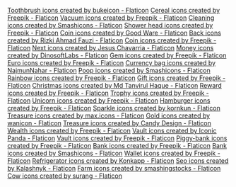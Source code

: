 <a href="https://www.flaticon.com/free-icons/toothbrush" title="toothbrush icons">Toothbrush icons created by bukeicon - Flaticon</a>
<a href="https://www.flaticon.com/free-icons/cereal" title="cereal icons">Cereal icons created by Freepik - Flaticon</a>
<a href="https://www.flaticon.com/free-icons/vacuum" title="vacuum icons">Vacuum icons created by Freepik - Flaticon</a>
<a href="https://www.flaticon.com/free-icons/cleaning" title="cleaning icons">Cleaning icons created by Smashicons - Flaticon</a>
<a href="https://www.flaticon.com/free-icons/shower-head" title="shower head icons">Shower head icons created by Freepik - Flaticon</a>
<a href="https://www.flaticon.com/free-icons/coin" title="coin icons">Coin icons created by Good Ware - Flaticon</a>
<a href="https://www.flaticon.com/free-icons/back" title="back icons">Back icons created by Rizki Ahmad Fauzi - Flaticon</a>
<a href="https://www.flaticon.com/free-icons/coin" title="coin icons">Coin icons created by Freepik - Flaticon</a>
<a href="https://www.flaticon.com/free-icons/next" title="next icons">Next icons created by Jesus Chavarria - Flaticon</a>
<a href="https://www.flaticon.com/free-icons/money" title="money icons">Money icons created by DinosoftLabs - Flaticon</a>
<a href="https://www.flaticon.com/free-icons/gem" title="gem icons">Gem icons created by Freepik - Flaticon</a>
<a href="https://www.flaticon.com/free-icons/euro" title="euro icons">Euro icons created by Freepik - Flaticon</a>
<a href="https://www.flaticon.com/free-icons/currency-bag" title="currency bag icons">Currency bag icons created by NajmunNahar - Flaticon</a>
<a href="https://www.flaticon.com/free-icons/poop" title="poop icons">Poop icons created by Smashicons - Flaticon</a>
<a href="https://www.flaticon.com/free-icons/rainbow" title="rainbow icons">Rainbow icons created by Freepik - Flaticon</a>
<a href="https://www.flaticon.com/free-icons/gift" title="gift icons">Gift icons created by Freepik - Flaticon</a>
<a href="https://www.flaticon.com/free-icons/christmas" title="christmas icons">Christmas icons created by Md Tanvirul Haque - Flaticon</a>
<a href="https://www.flaticon.com/free-icons/reward" title="reward icons">Reward icons created by Freepik - Flaticon</a>
<a href="https://www.flaticon.com/free-icons/trophy" title="trophy icons">Trophy icons created by Freepik - Flaticon</a>
<a href="https://www.flaticon.com/free-icons/unicorn" title="unicorn icons">Unicorn icons created by Freepik - Flaticon</a>
<a href="https://www.flaticon.com/free-icons/hamburger" title="hamburger icons">Hamburger icons created by Freepik - Flaticon</a>
<a href="https://www.flaticon.com/free-icons/sparkle" title="sparkle icons">Sparkle icons created by kornkun - Flaticon</a>
<a href="https://www.flaticon.com/free-icons/treasure" title="treasure icons">Treasure icons created by max.icons - Flaticon</a>
<a href="https://www.flaticon.com/free-icons/gold" title="gold icons">Gold icons created by wanicon - Flaticon</a>
<a href="https://www.flaticon.com/free-icons/treasure" title="treasure icons">Treasure icons created by Candy Design - Flaticon</a>
<a href="https://www.flaticon.com/free-icons/wealth" title="wealth icons">Wealth icons created by Freepik - Flaticon</a>
<a href="https://www.flaticon.com/free-icons/vault" title="vault icons">Vault icons created by Iconic Panda - Flaticon</a>
<a href="https://www.flaticon.com/free-icons/vault" title="vault icons">Vault icons created by Freepik - Flaticon</a>
<a href="https://www.flaticon.com/free-icons/piggy-bank" title="piggy-bank icons">Piggy-bank icons created by Freepik - Flaticon</a>
<a href="https://www.flaticon.com/free-icons/bank" title="bank icons">Bank icons created by Freepik - Flaticon</a>
<a href="https://www.flaticon.com/free-icons/bank" title="bank icons">Bank icons created by Smashicons - Flaticon</a>
<a href="https://www.flaticon.com/free-icons/wallet" title="wallet icons">Wallet icons created by Freepik - Flaticon</a>
<a href="https://www.flaticon.com/free-icons/refrigerator" title="refrigerator icons">Refrigerator icons created by Konkapp - Flaticon</a>
<a href="https://www.flaticon.com/free-icons/seo" title="seo icons">Seo icons created by Kalashnyk - Flaticon</a>
<a href="https://www.flaticon.com/free-icons/farm" title="farm icons">Farm icons created by smashingstocks - Flaticon</a>
<a href="https://www.flaticon.com/free-icons/cow" title="cow icons">Cow icons created by surang - Flaticon</a>
